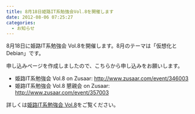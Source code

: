 ```yaml
---
title: 8月18日姫路IT系勉強会Vol.8を開催します
date: 2012-08-06 07:25:27
categories:
  - お知らせ
---
```


8月18日に姫路IT系勉強会 Vol.8を開催します。8月のテーマは「仮想化とDebian」です。

申し込みページを作成しましたので、こちらから申し込みをお願いします。

- 姫路IT系勉強会 Vol.8 on Zusaar: <http://www.zusaar.com/event/346003>
- 姫路IT系勉強会 Vol.8 懇親会 on Zusaar: <http://www.zusaar.com/event/357003>

詳しくは[姫路IT系勉強会 Vol.8](https://sites.google.com/site/himejiitstudy/history/20120818)をご覧ください。
